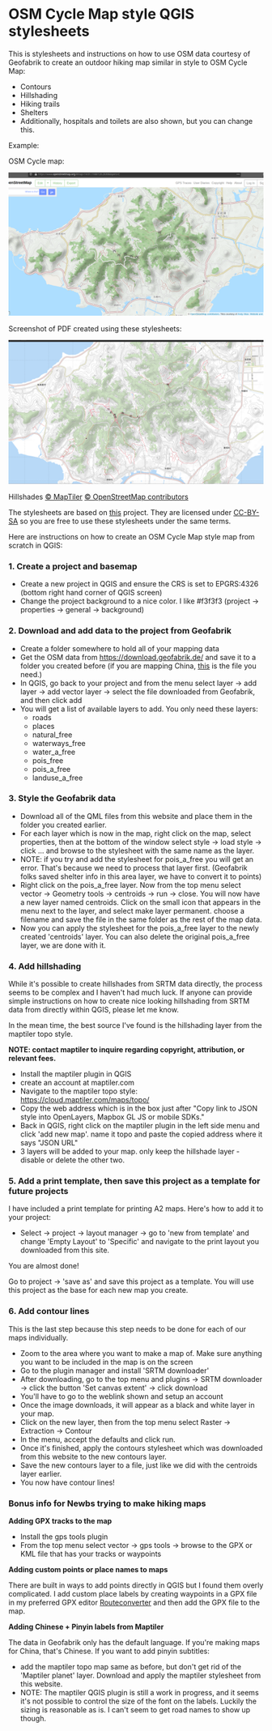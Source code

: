 # OSM Cycle Map style QGIS stylesheets

This is stylesheets and instructions on how to use OSM data courtesy of Geofabrik to create an outdoor hiking map similar in style to OSM Cycle Map:

- Contours
- Hillshading
- Hiking trails
- Shelters 
- Additionally, hospitals and toilets are also shown, but you can change this.

Example:

OSM Cycle map:

![Screenshot 1](/screenshots/OSMCycle.png)

Screenshot of PDF created using these stylesheets:

![Screenshot 2](/screenshots/Mymap.png)

Hillshades <a href="https://www.maptiler.com/copyright/" target="_blank">&copy; MapTiler</a> <a href="https://www.openstreetmap.org/copyright" target="_blank">&copy; OpenStreetMap contributors</a>

The stylesheets are based on [this](https://github.com/charleyglynn/OSM-Shapefile-QGIS-stylesheets) project. They are licensed under [CC-BY-SA](http://creativecommons.org/licenses/by-sa/3.0/) so you are free to use these stylesheets under the same terms.

Here are instructions on how to create an OSM Cycle Map style map from scratch in QGIS:

### 1. Create a project and basemap

- Create a new project in QGIS and ensure the CRS is set to EPGRS:4326 (bottom right hand corner of QGIS screen)
- Change the project background to a nice color. I like #f3f3f3 (project -> properties -> general -> background)

### 2. Download and add data to the project from Geofabrik

- Create a folder somewhere to hold all of your mapping data
- Get the OSM data from https://download.geofabrik.de/ and save it to a folder you created before (if you are mapping China, [this](https://download.geofabrik.de/asia/china-latest-free.shp.zip) is the file you need.)
- In QGIS, go back to your project and from the menu select layer -> add layer -> add vector layer -> select the file downloaded from Geofabrik, and then click add
- You will get a list of available layers to add. You only need these layers:
  - roads
  - places
  - natural_free
  - waterways_free
  - water_a_free
  - pois_free
  - pois_a_free
  - landuse_a_free

### 3. Style the Geofabrik data

- Download all of the QML files from this website and place them in the folder you created earlier.
- For each layer which is now in the map, right click on the map, select properties, then at the bottom of the window select style -> load style -> click ... and browse to the stylesheet with the same name as the layer.
- NOTE: if you try and add the stylesheet for pois_a_free you will get an error. That's because we need to process that layer first. (Geofabrik folks saved shelter info in this area layer, we have to convert it to points)
- Right click on the pois_a_free layer. Now from the top menu select vector -> Geometry tools -> centroids -> run -> close. You will now have a new layer named centroids. Click on the small icon that appears in the menu next to the layer, and select make layer permanent. choose a filename and save the file in the same folder as the rest of the map data.
- Now you can apply the stylesheet for the pois_a_free layer to the newly created 'centroids' layer. You can also delete the original pois_a_free layer, we are done with it.

### 4. Add hillshading

While it's possible to create hillshades from SRTM data directly, the process seems to be complex and I haven't had much luck. If anyone can provide simple instructions on how to create nice looking hillshading from SRTM data from directly within QGIS, please let me know.

In the mean time, the best source I've found is the hillshading layer from the maptiler topo style.

**NOTE: contact maptiler to inquire regarding copyright, attribution, or relevant fees.**

- Install the maptiler plugin in QGIS
- create an account at maptiler.com
- Navigate to the maptiler topo style: https://cloud.maptiler.com/maps/topo/
- Copy the web address which is in the box just after "Copy link to JSON style into OpenLayers, Mapbox GL JS or mobile SDKs."
- Back in QGIS, right click on the maptiler plugin in the left side menu and click 'add new map'. name it topo and paste the copied address where it says "JSON URL"
- 3 layers will be added to your map. only keep the hillshade layer - disable or delete the other two.

### 5. Add a print template, then save this project as a template for future projects

I have included a print template for printing A2 maps. Here's how to add it to your project:

- Select -> project -> layout manager -> go to 'new from template' and change 'Empty Layout' to 'Specific' and navigate to the print layout you downloaded from this site.

You are almost done!

Go to project -> 'save as' and save this project as a template. You will use this project as the base for each new map you create.

### 6. Add contour lines

This is the last step because this step needs to be done for each of our maps individually.

- Zoom to the area where you want to make a map of. Make sure anything you want to be included in the map is on the screen
- Go to the plugin manager and install 'SRTM downloader'
- After downloading, go to the top menu and plugins -> SRTM downloader -> click the button 'Set canvas extent' -> click download
- You'll have to go to the weblink shown and setup an account
- Once the image downloads, it will appear as a black and white layer in your map.
- Click on the new layer, then from the top menu select Raster -> Extraction -> Contour
- In the menu, accept the defaults and click run.
- Once it's finished, apply the contours stylesheet which was downloaded from this website to the new contours layer.
- Save the new contours layer to a file, just like we did with the centroids layer earlier.
- You now have contour lines!

### Bonus info for Newbs trying to make hiking maps

**Adding GPX tracks to the map**

- Install the gps tools plugin
- From the top menu select vector -> gps tools -> browse to the GPX or KML file that has your tracks or waypoints

**Adding custom points or place names to maps**

There are built in ways to add points directly in QGIS but I found them overly complicated. I add custom place labels by creating waypoints in a GPX file in my preferred GPX editor [Routeconverter](https://www.routeconverter.com/home/en) and then add the GPX file to the map. 

**Adding Chinese + Pinyin labels from Maptiler**

The data in Geofabrik only has the default language. If you're making maps for China, that's Chinese. If you want to add pinyin subtitles:

- add the maptiler topo map same as before, but don't get rid of the 'Maptiler planet' layer. Download and apply the maptiler stylesheet from this website.
- NOTE: The maptiler QGIS plugin is still a work in progress, and it seems it's not possible to control the size of the font on the labels. Luckily the sizing is reasonable as is. I can't seem to get road names to show up though.
